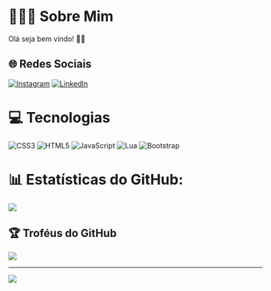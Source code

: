 # 🙋🏻‍♂️ Sobre Mim
Olá seja bem vindo! 🤙🏻


## 🌐 Redes Sociais
[![Instagram](https://img.shields.io/badge/Instagram-%23E4405F.svg?logo=Instagram&logoColor=white)](https://instagram.com/luan_fagioni) [![LinkedIn](https://img.shields.io/badge/LinkedIn-%230077B5.svg?logo=linkedin&logoColor=white)](https://www.linkedin.com/in/luanfagioni/) 

# 💻 Tecnologias
![CSS3](https://img.shields.io/badge/css3-%231572B6.svg?style=for-the-badge&logo=css3&logoColor=white) ![HTML5](https://img.shields.io/badge/html5-%23E34F26.svg?style=for-the-badge&logo=html5&logoColor=white) ![JavaScript](https://img.shields.io/badge/javascript-%23323330.svg?style=for-the-badge&logo=javascript&logoColor=%23F7DF1E) ![Lua](https://img.shields.io/badge/lua-%232C2D72.svg?style=for-the-badge&logo=lua&logoColor=white) ![Bootstrap](https://img.shields.io/badge/bootstrap-%23563D7C.svg?style=for-the-badge&logo=bootstrap&logoColor=white)
# 📊 Estatísticas do GitHub:
![](https://github-readme-streak-stats.herokuapp.com/?user=DevLuanFagioni&theme=dracula&hide_border=false)<br/>

## 🏆 Troféus do GitHub
![](https://github-profile-trophy.vercel.app/?username=DevLuanFagioni&theme=dracula&no-frame=false&no-bg=false&margin-w=4)

---
[![](https://visitcount.itsvg.in/api?id=DevLuanFagioni&icon=0&color=10)](https://visitcount.itsvg.in)

